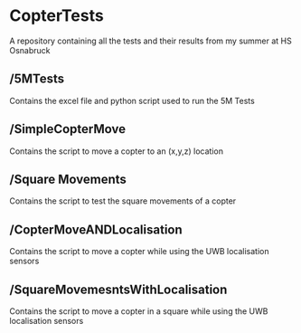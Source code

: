 # CopterTests
A repository containing all the tests and their results from my summer at HS Osnabruck

## /5MTests 
Contains the excel file and python script used to run the 5M Tests

## /SimpleCopterMove
Contains the script to move a copter to an (x,y,z) location

## /Square Movements
Contains the script to test the square movements of a copter

## /CopterMoveANDLocalisation
Contains the script to move a copter while using the UWB localisation sensors

## /SquareMovemesntsWithLocalisation
Contains the script to move a copter in a square while using the UWB localisation sensors